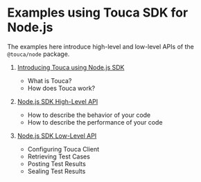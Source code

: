 # Examples using Touca SDK for Node.js

The examples here introduce high-level and low-level APIs of the
`@touca/node` package.

1. [Introducing Touca using Node.js SDK](./01_node_minimal)

    * What is Touca?
    * How does Touca work?

2. [Node.js SDK High-Level API](./02_node_basic_api)

    * How to describe the behavior of your code
    * How to describe the performance of your code

3. [Node.js SDK Low-Level API](./03_node_client_api)

    * Configuring Touca Client
    * Retrieving Test Cases
    * Posting Test Results
    * Sealing Test Results
